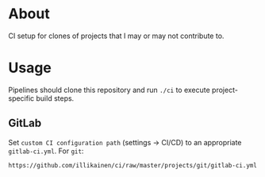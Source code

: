 About
=====

CI setup for clones of projects that I may or may not contribute to.


Usage
=====

Pipelines should clone this repository and run `./ci` to execute
project-specific build steps.


GitLab
------
Set `custom CI configuration path` (settings -> CI/CD) to an appropriate
`gitlab-ci.yml`.  For `git`:

`https://github.com/illikainen/ci/raw/master/projects/git/gitlab-ci.yml`
